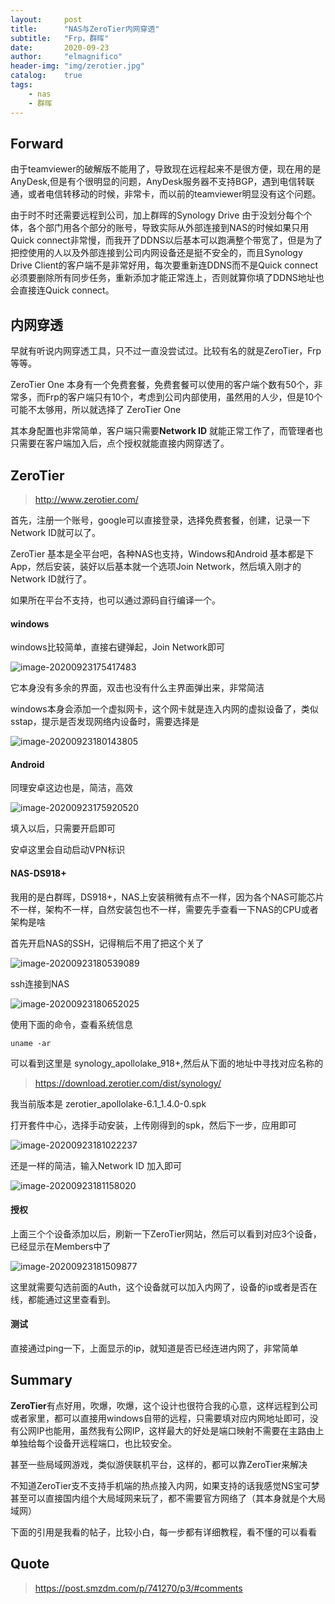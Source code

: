 ```yaml
---
layout:     post
title:      "NAS与ZeroTier内网穿透"
subtitle:   "Frp，群晖"
date:       2020-09-23
author:     "elmagnifico"
header-img: "img/zerotier.jpg"
catalog:    true
tags:
    - nas
    - 群晖
---
```


## Forward

由于teamviewer的破解版不能用了，导致现在远程起来不是很方便，现在用的是AnyDesk,但是有个很明显的问题，AnyDesk服务器不支持BGP，遇到电信转联通，或者电信转移动的时候，非常卡，而以前的teamviewer明显没有这个问题。



由于时不时还需要远程到公司，加上群晖的Synology Drive 由于没划分每个个体，各个部门用各个部分的账号，导致实际从外部连接到NAS的时候如果只用Quick connect非常慢，而我开了DDNS以后基本可以跑满整个带宽了，但是为了把控使用的人以及外部连接到公司内网设备还是挺不安全的，而且Synology Drive Client的客户端不是非常好用，每次要重新连DDNS而不是Quick connect必须要删除所有同步任务，重新添加才能正常连上，否则就算你填了DDNS地址也会直接连Quick connect。



## 内网穿透

早就有听说内网穿透工具，只不过一直没尝试过。比较有名的就是ZeroTier，Frp等等。



ZeroTier One 本身有一个免费套餐，免费套餐可以使用的客户端个数有50个，非常多，而Frp的客户端只有10个，考虑到公司内部使用，虽然用的人少，但是10个可能不太够用，所以就选择了 ZeroTier One



其本身配置也非常简单，客户端只需要**Network ID** 就能正常工作了，而管理者也只需要在客户端加入后，点个授权就能直接内网穿透了。



## ZeroTier

> http://www.zerotier.com/

首先，注册一个账号，google可以直接登录，选择免费套餐，创建，记录一下Network ID就可以了。

ZeroTier 基本是全平台吧，各种NAS也支持，Windows和Android 基本都是下App，然后安装，装好以后基本就一个选项Join Network，然后填入刚才的Network ID就行了。

如果所在平台不支持，也可以通过源码自行编译一个。



#### windows

windows比较简单，直接右键弹起，Join Network即可

![image-20200923175417483](https://i.loli.net/2020/09/23/hkpXzAqyHr4u8Bt.png)

它本身没有多余的界面，双击也没有什么主界面弹出来，非常简洁

windows本身会添加一个虚拟网卡，这个网卡就是连入内网的虚拟设备了，类似sstap，提示是否发现网络内设备时，需要选择是

![image-20200923180143805](https://i.loli.net/2020/09/23/wyVJiOqRFbKD82A.png)



#### Android

同理安卓这边也是，简洁，高效

![image-20200923175920520](https://i.loli.net/2020/09/23/Uu8ZaRwQhqFvAj2.png)

填入以后，只需要开启即可

安卓这里会自动启动VPN标识



#### NAS-DS918+

我用的是白群晖，DS918+，NAS上安装稍微有点不一样，因为各个NAS可能芯片不一样，架构不一样，自然安装包也不一样，需要先手查看一下NAS的CPU或者架构是啥

首先开启NAS的SSH，记得稍后不用了把这个关了

![image-20200923180539089](https://i.loli.net/2020/09/23/4a5ELDkdpuOK9s6.png)



ssh连接到NAS

![image-20200923180652025](https://i.loli.net/2020/09/23/e6LQvRnZrPDYaAI.png)



使用下面的命令，查看系统信息

```
uname -ar
```

可以看到这里是 synology_apollolake_918+,然后从下面的地址中寻找对应名称的

> https://download.zerotier.com/dist/synology/

我当前版本是 zerotier_apollolake-6.1_1.4.0-0.spk

打开套件中心，选择手动安装，上传刚得到的spk，然后下一步，应用即可

![image-20200923181022237](https://i.loli.net/2020/09/23/7MZlrbVG5xs8INO.png)



还是一样的简洁，输入Network ID 加入即可

![image-20200923181158020](https://i.loli.net/2020/09/23/F2SpHGR9AknjCTr.png)



#### 授权

上面三个个设备添加以后，刷新一下ZeroTier网站，然后可以看到对应3个设备，已经显示在Members中了

![image-20200923181509877](https://i.loli.net/2020/09/23/3UlNaEq6WCRn4DH.png)

这里就需要勾选前面的Auth，这个设备就可以加入内网了，设备的ip或者是否在线，都能通过这里查看到。



#### 测试

直接通过ping一下，上面显示的ip，就知道是否已经连进内网了，非常简单



## Summary

**ZeroTier**有点好用，吹爆，吹爆，这个设计也很符合我的心意，这样远程到公司或者家里，都可以直接用windows自带的远程，只需要填对应内网地址即可，没有公网IP也能用，虽然我有公网IP，这样最大的好处是端口映射不需要在主路由上单独给每个设备开远程端口，也比较安全。 

甚至一些局域网游戏，类似游侠联机平台，这样的，都可以靠ZeroTier来解决

不知道ZeroTier支不支持手机端的热点接入内网，如果支持的话我感觉NS宝可梦甚至可以直接国内组个大局域网来玩了，都不需要官方网络了（其本身就是个大局域网）

下面的引用是我看的帖子，比较小白，每一步都有详细教程，看不懂的可以看看

## Quote

> https://post.smzdm.com/p/741270/p3/#comments

